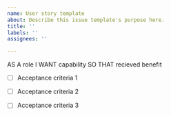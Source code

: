 ```yaml
---
name: User story template
about: Describe this issue template's purpose here.
title: ''
labels: ''
assignees: ''

---
```


AS A role I WANT capability SO THAT recieved benefit

- [ ] Acceptance criteria 1

- [ ] Acceptance criteria 2

- [ ] Acceptance criteria 3
